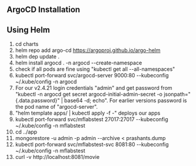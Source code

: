 ## ArgoCD Installation

## Using Helm
1) cd charts
1) helm repo add argo-cd https://argoproj.github.io/argo-helm
2) helm dep update .
3) helm install argocd .  -n argocd  --create-namespace
4) check if all pods are fine using "kubectl get all --all-namespaces"
5) kubectl port-forward svc/argocd-server 9000:80 --kubeconfig ~/.kube/config -n argocd
6) For our v2.4.21 login credentials "admin" and get password from "kubectl -n argocd get secret argocd-initial-admin-secret -o jsonpath="{.data.password}" | base64 -d; echo". For earlier versions 
password is the pod name of "argocd-server".
7) "helm template apps/ | kubectl apply -f -" deploys our apps
8) kubectl port-forward svc/mflabstest 27017:27017 --kubeconfig ~/.kube/config -n mflabstest
9) cd ../app
10) mongorestore -u admin -p admin --archive < prashants.dump
11) kubectl port-forward svc/mflabstest-svc 8081:80 --kubeconfig ~/.kube/config -n mflabstest
12) curl -v http://localhost:8081/movie